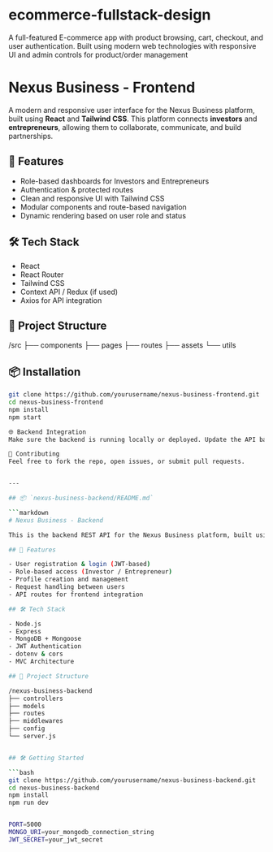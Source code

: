 # ecommerce-fullstack-design
A full-featured E-commerce app with product browsing, cart, checkout, and user authentication. Built using modern web technologies with responsive UI and admin controls for product/order management

# Nexus Business - Frontend

A modern and responsive user interface for the Nexus Business platform, built using **React** and **Tailwind CSS**. This platform connects **investors** and **entrepreneurs**, allowing them to collaborate, communicate, and build partnerships.

## 🚀 Features

- Role-based dashboards for Investors and Entrepreneurs
- Authentication & protected routes
- Clean and responsive UI with Tailwind CSS
- Modular components and route-based navigation
- Dynamic rendering based on user role and status

## 🛠️ Tech Stack

- React
- React Router
- Tailwind CSS
- Context API / Redux (if used)
- Axios for API integration

## 📂 Project Structure

/src
├── components
├── pages
├── routes
├── assets
└── utils



## 📦 Installation

```bash
git clone https://github.com/yourusername/nexus-business-frontend.git
cd nexus-business-frontend
npm install
npm start

🌐 Backend Integration
Make sure the backend is running locally or deployed. Update the API base URL in axios or .env.

🤝 Contributing
Feel free to fork the repo, open issues, or submit pull requests.


---

## 📦 `nexus-business-backend/README.md`

```markdown
# Nexus Business - Backend

This is the backend REST API for the Nexus Business platform, built using **Node.js**, **Express**, and **MongoDB**. It handles user authentication, profile management, and investor-entrepreneur interactions.

## 🚀 Features

- User registration & login (JWT-based)
- Role-based access (Investor / Entrepreneur)
- Profile creation and management
- Request handling between users
- API routes for frontend integration

## 🛠️ Tech Stack

- Node.js
- Express
- MongoDB + Mongoose
- JWT Authentication
- dotenv & cors
- MVC Architecture

## 📂 Project Structure

/nexus-business-backend
├── controllers
├── models
├── routes
├── middlewares
├── config
└── server.js


## 🛠️ Getting Started

```bash
git clone https://github.com/yourusername/nexus-business-backend.git
cd nexus-business-backend
npm install
npm run dev


PORT=5000
MONGO_URI=your_mongodb_connection_string
JWT_SECRET=your_jwt_secret


